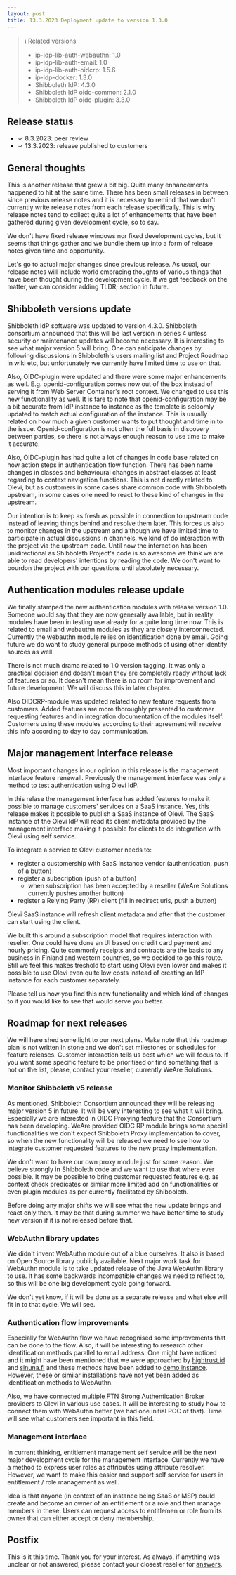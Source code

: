 ```yaml
---
layout: post
title: 13.3.2023 Deployment update to version 1.3.0
---
```

> ℹ️ Related versions
> * ip-idp-lib-auth-webauthn: 1.0
> * ip-idp-lib-auth-email: 1.0
> * ip-idp-lib-auth-oidcrp: 1.5.6
> * ip-idp-docker: 1.3.0
> * Shibboleth IdP: 4.3.0
> * Shibboleth IdP oidc-common: 2.1.0
> * Shibboleth IdP oidc-plugin: 3.3.0

## Release status

* ✓ 8.3.2023: peer review
* ✓ 13.3.2023: release published to customers

## General thoughts

This is another release that grew a bit big. Quite many enhancements happened to hit at the same time. There has been small releases in between since previous release notes and it is necessary to remind that we don't currently write release notes from each release specifically. This is why release notes tend to collect quite a lot of enhancements that have been gathered during given development cycle, so to say.

We don't have fixed release windows nor fixed development cycles, but it seems that things gather and we bundle them up into a form of release notes given time and opportunity.

Let's go to actual major changes since previous release. As usual, our release notes will include world embracing thoughts of various things that have been thought during the development cycle. If we get feedback on the matter, we can consider adding TLDR; section in future.

## Shibboleth versions update

Shibboleth IdP software was updated to version 4.3.0. Shibboleth consortium announced that this will be last version in series 4 unless security or maintenance updates will become necessary. It is interesting to see what major version 5 will bring. One can anticipate changes by following discussions in Shibboleth's users mailing list and Project Roadmap in wiki etc, but unfortunately we currently have limited time to use on that.

Also, OIDC-plugin were updated and there were some major enhancements as well. E.g. openid-configuration comes now out of the box instead of serving it from Web Server Container's root context. We changed to use this new functionality as well. It is fare to note that openid-configuration may be a bit accurate from IdP instance to instance as the template is seldomly updated to match actual configuration of the instance. This is usually related on how much a given customer wants to put thought and time in to the issue. Openid-configuration is not often the full basis in discovery between parties, so there is not always enough reason to use time to make it accurate.

Also, OIDC-plugin has had quite a lot of changes in code base related on how action steps in authentication flow function. There has been name changes in classes and behavioural changes in abstract classes at least regarding to context navigation functions. This is not directly related to Olevi, but as customers in some cases share common code with Shibboleth upstream, in some cases one need to react to these kind of changes in the upstream.

Our intention is to keep as fresh as possible in connection to upstream code instead of leaving things behind and resolve them later. This forces us also to monitor changes in the upstream and although we have limited time to participate in actual discussions in channels, we kind of do interaction with the project via the upstream code. Until now the interaction has been unidirectional as Shibboleth Project's code is so awesome we think we are able to read developers' intentions by reading the code. We don't want to bourdon the project with our questions until absolutely necessary.

## Authentication modules release update

We finally stamped the new authentication modules with release version 1.0. Someone would say that they are now generally available, but in reality modules have been in testing use already for a quite long time now. This is related to email and webauthn modules as they are closely interconnected. Currently the webauthn module relies on identification done by email. Going future we do want to study general purpose methods of using other identity sources as well.

There is not much drama related to 1.0 version tagging. It was only a practical decision and doesn't mean they are completely ready without lack of features or so. It doesn't mean there is no room for improvement and future development. We will discuss this in later chapter.

Also OIDCRP-module was updated related to new feature requests from customers. Added features are more thoroughly presented to customer requesting features and in integration documentation of the modules itself. Customers using these modules according to their agreement will receive this info according to day to day communication.

## Major management Interface release

Most important changes in our opinion in this release is the management interface feature renewall. Previously the management interface was only a method to test authentication using Olevi IdP.

In this relase the management interface has added features to make it possible to manage customers' services on a SaaS instance. Yes, this release makes it possible to publish a SaaS instance of Olevi. The SaaS instance of the Olevi IdP will read its client metadata provided by the management interface making it possible for clients to do integration with Olevi using self service.

To integrate a service to Olevi customer needs to:
* register a customership with SaaS instance vendor (authentication, push of a button)
* register a subscription (push of a button)
    * when subscription has been accepted by a reseller (WeAre Solutions currently pushes another button)
* register a Relying Party (RP) client (fill in redirect uris, push a button)

Olevi SaaS instance will refresh client metadata and after that the customer can start using the client.

We built this around a subscription model that requires interaction with reseller. One could have done an UI based on credit card payment and hourly pricing. Quite commonly receipts and contracts are the basis to any business in Finland and western countries, so we decided to go this route. Still we feel this makes treshold to start using Olevi even lower and makes it possible to use Olevi even quite low costs instead of creating an IdP instance for each customer separately.

Please tell us how you find this new functionality and which kind of changes to it you would like to see that would serve you better.

## Roadmap for next releases

We will here shed some light to our next plans. Make note that this roadmap plan is not written in stone and we don't set milestones or schedules for feature releases. Customer interaction tells us best which we will focus to. If you want some specific feature to be prioritised or find something that is not on the list, please, contact your reseller, currently WeAre Solutions.

### Monitor Shibboleth v5 release

As mentioned, Shibboleth Consortium announced they will be releasing major version 5 in future. It will be very interesting to see what it will bring. Especially we are interested in OIDC Proxying feature that the Consortium has been developing. WeAre provided OIDC RP module brings some special functionalities we don't expect Shibboleth Proxy implementation to cover, so when the new functionality will be released we need to see how to integrate customer requested features to the new proxy implementation.

We don't want to have our own proxy module just for some reason. We believe strongly in Shibboleth code and we want to use that where ever possible. It may be possible to bring customer requested features e.g. as context check predicates or similar more limited add on functionalities or even plugin modules as per currently facilitated by Shibboleth.

Before doing any major shifts we will see what the new update brings and react only then. It may be that during summer we have better time to study new version if it is not released before that.

### WebAuthn library updates

We didn't invent WebAuthn module out of a blue ourselves. It also is based on Open Source library publicly available. Next major work task for WebAuthn module is to take updated release of the Java WebAuthn library to use. It has some backwards incompatible changes we need to reflect to, so this will be one big development cycle going forward.

We don't yet know, if it will be done as a separate release and what else will fit in to that cycle. We will see.

### Authentication flow improvements

Especially for WebAuthn flow we have recognised some improvements that can be done to the flow. Also, it will be interesting to research other identification methods parallel to email address. One might have noticed and it might have been mentioned that we were approached by [hightrust.id](hightrust.id) and [sinuna.fi](sinuna.fi) and these methods have been added to [demo instance](https://demo.olevi.fi/). However, these or similar installations have not yet been added as identification methods to WebAuthn.

Also, we have connected multiple FTN Strong Authentication Broker providers to Olevi in various use cases. It will be interesting to study how to connect them with WebAuthn better (we had one initial POC of that). Time will see what customers see important in this field.

### Management interface

In current thinking, entitlement management self service will be the next major development cycle for the management interface. Currently we have a method to express user roles as attributes using attribute resolver. However, we want to make this easier and support self service for users in entitlement / role management as well.

Idea is that anyone (in context of an instance being SaaS or MSP) could create and become an owner of an entitlement or a role and then manage members in these. Users can request access to entitlemen or role from its owner that can either accept or deny membership.

## Postfix

This is it this time. Thank you for your interest. As always, if anything was unclear or not answered, please contact your closest reseller for [answers](https://www.weare.fi/en/contact-page/).
